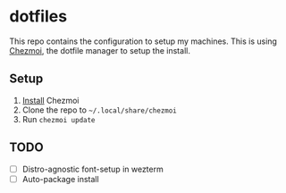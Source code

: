 # dotfiles

This repo contains the configuration to setup my machines. This is using [Chezmoi](https://chezmoi.io), the dotfile manager to setup the install.

## Setup

1. [Install](https://www.chezmoi.io/install/) Chezmoi
2. Clone the repo to `~/.local/share/chezmoi`
3. Run `chezmoi update`

## TODO

- [ ] Distro-agnostic font-setup in wezterm
- [ ] Auto-package install
